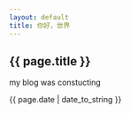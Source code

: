 ```yaml
---
layout: default
title: 你好，世界
---
```


<h2>{{ page.title }}</h2>
<p>my blog was constucting</p>
<p>{{ page.date | date_to_string }}</p>

